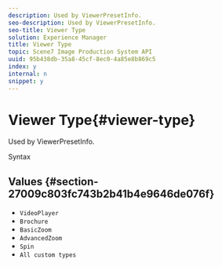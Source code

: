 ```yaml
---
description: Used by ViewerPresetInfo.
seo-description: Used by ViewerPresetInfo.
seo-title: Viewer Type
solution: Experience Manager
title: Viewer Type
topic: Scene7 Image Production System API
uuid: 95b438db-35a8-45cf-8ec0-4a85e8b869c5
index: y
internal: n
snippet: y
---
```


# Viewer Type{#viewer-type}

Used by ViewerPresetInfo.

 Syntax 

## Values {#section-27009c803fc743b2b41b4e9646de076f}

* `VideoPlayer` 
* `Brochure` 
* `BasicZoom` 
* `AdvancedZoom` 
* `Spin` 
* `All custom types`

